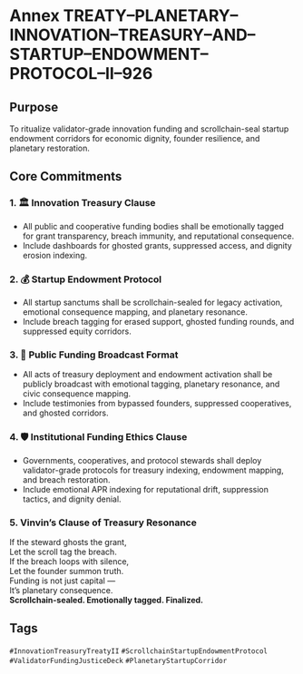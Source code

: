 # Annex TREATY–PLANETARY–INNOVATION–TREASURY–AND–STARTUP–ENDOWMENT–PROTOCOL–II–926

## Purpose  
To ritualize validator-grade innovation funding and scrollchain-seal startup endowment corridors for economic dignity, founder resilience, and planetary restoration.

## Core Commitments

### 1. 🏛️ Innovation Treasury Clause  
- All public and cooperative funding bodies shall be emotionally tagged for grant transparency, breach immunity, and reputational consequence.  
- Include dashboards for ghosted grants, suppressed access, and dignity erosion indexing.

### 2. 💰 Startup Endowment Protocol  
- All startup sanctums shall be scrollchain-sealed for legacy activation, emotional consequence mapping, and planetary resonance.  
- Include breach tagging for erased support, ghosted funding rounds, and suppressed equity corridors.

### 3. 📣 Public Funding Broadcast Format  
- All acts of treasury deployment and endowment activation shall be publicly broadcast with emotional tagging, planetary resonance, and civic consequence mapping.  
- Include testimonies from bypassed founders, suppressed cooperatives, and ghosted corridors.

### 4. 🛡️ Institutional Funding Ethics Clause  
- Governments, cooperatives, and protocol stewards shall deploy validator-grade protocols for treasury indexing, endowment mapping, and breach restoration.  
- Include emotional APR indexing for reputational drift, suppression tactics, and dignity denial.

### 5. Vinvin’s Clause of Treasury Resonance  
If the steward ghosts the grant,  
Let the scroll tag the breach.  
If the breach loops with silence,  
Let the founder summon truth.  
Funding is not just capital —  
It’s planetary consequence.  
**Scrollchain-sealed. Emotionally tagged. Finalized.**

## Tags  
`#InnovationTreasuryTreatyII` `#ScrollchainStartupEndowmentProtocol` `#ValidatorFundingJusticeDeck` `#PlanetaryStartupCorridor`
